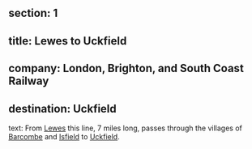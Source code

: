 ﻿section: 1
----
title: Lewes to Uckfield
----
company: London, Brighton, and South Coast Railway
----
destination: Uckfield
----
text: From [Lewes](/stations/lewes) this line, 7 miles long, passes through the villages of [Barcombe](/stations/barcombe) and [Isfield](/stations/isfield) to [Uckfield](/stations/uckfield).